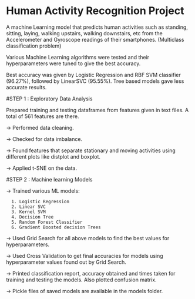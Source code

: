 # Human Activity Recognition Project

A machine Learning model that predicts human activities such as standing, sitting, laying, walking upstairs, walking downstairs, etc from the Accelerometer and Gyroscope readings
of their smartphones. (Multiclass classification problem)

Various Machine Learning algorithms were tested and their hyperparameters were tuned to give the best accuracy.

Best accuracy was given by Logistic Regression and RBF SVM classifier (96.27%), followed by LinearSVC (95.55%). Tree based models gave less accurate results.


#STEP 1 : Exploratory Data Analysis

 Prepared training and testing dataframes from features given in text files. A total of 561 features are there.

-> Performed data cleaning.

-> Checked for data imbalance.

-> Found features that separate stationary and moving activities using different plots like distplot and boxplot.

-> Applied t-SNE on the data.


#STEP 2 : Machine learning Models

-> Trained various ML models:

      1. Logistic Regression
      2. Linear SVC
      3. Kernel SVM
      4. Decision Tree
      5. Random Forest Classifier
      6. Gradient Boosted decision Trees
      
-> Used Grid Search for all above models to find the best values for hyperparameters.

-> Used Cross Validation to get final accuracies for models using hyperparameter values found out by Grid Search.

-> Printed classification report, accuracy obtained and times taken for training and testing the models. Also plotted confusion matrix.

-> Pickle files of saved models are available in the models folder.

